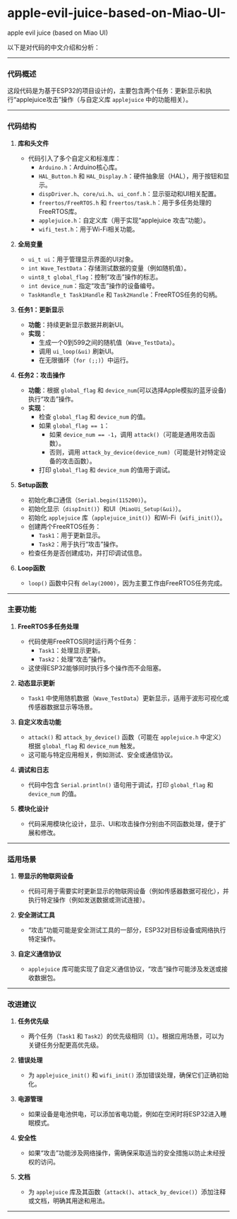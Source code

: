 # apple-evil-juice-based-on-Miao-UI-
apple evil juice (based on Miao UI)




以下是对代码的中文介绍和分析：

---

### **代码概述**

这段代码是为基于ESP32的项目设计的，主要包含两个任务：更新显示和执行“applejuice攻击”操作（与自定义库 `applejuice` 中的功能相关）。

---

### **代码结构**

1. **库和头文件**
   - 代码引入了多个自定义和标准库：
     - `Arduino.h`：Arduino核心库。
     - `HAL_Button.h` 和 `HAL_Display.h`：硬件抽象层（HAL），用于按钮和显示。
     - `dispDriver.h`、`core/ui.h`、`ui_conf.h`：显示驱动和UI相关配置。
     - `freertos/FreeRTOS.h` 和 `freertos/task.h`：用于多任务处理的FreeRTOS库。
     - `applejuice.h`：自定义库（用于实现“applejuice 攻击”功能）。
     - `wifi_test.h`：用于Wi-Fi相关功能。

2. **全局变量**
   - `ui_t ui`：用于管理显示界面的UI对象。
   - `int Wave_TestData`：存储测试数据的变量（例如随机值）。
   - `uint8_t global_flag`：控制“攻击”操作的标志。
   - `int device_num`：指定“攻击”操作的设备编号。
   - `TaskHandle_t Task1Handle` 和 `Task2Handle`：FreeRTOS任务的句柄。

3. **任务1：更新显示**
   - **功能**：持续更新显示数据并刷新UI。
   - **实现**：
     - 生成一个0到599之间的随机值（`Wave_TestData`）。
     - 调用 `ui_loop(&ui)` 刷新UI。
     - 在无限循环（`for (;;)`）中运行。

4. **任务2：攻击操作**
   - **功能**：根据 `global_flag` 和 `device_num`(可以选择Apple模拟的蓝牙设备) 执行“攻击”操作。
   - **实现**：
     - 检查 `global_flag` 和 `device_num` 的值。
     - 如果 `global_flag == 1`：
       - 如果 `device_num == -1`，调用 `attack()`（可能是通用攻击函数）。
       - 否则，调用 `attack_by_device(device_num)`（可能是针对特定设备的攻击函数）。
     - 打印 `global_flag` 和 `device_num` 的值用于调试。

5. **Setup函数**
   - 初始化串口通信（`Serial.begin(115200)`）。
   - 初始化显示（`dispInit()`）和UI（`MiaoUi_Setup(&ui)`）。
   - 初始化 `applejuice` 库（`applejuice_init()`）和Wi-Fi（`wifi_init()`）。
   - 创建两个FreeRTOS任务：
     - `Task1`：用于更新显示。
     - `Task2`：用于执行“攻击”操作。
   - 检查任务是否创建成功，并打印调试信息。

6. **Loop函数**
   - `loop()` 函数中只有 `delay(2000)`，因为主要工作由FreeRTOS任务完成。

---

### **主要功能**

1. **FreeRTOS多任务处理**
   - 代码使用FreeRTOS同时运行两个任务：
     - `Task1`：处理显示更新。
     - `Task2`：处理“攻击”操作。
   - 这使得ESP32能够同时执行多个操作而不会阻塞。

2. **动态显示更新**
   - `Task1` 中使用随机数据（`Wave_TestData`）更新显示，适用于波形可视化或传感器数据显示等场景。

3. **自定义攻击功能**
   - `attack()` 和 `attack_by_device()` 函数（可能在 `applejuice.h` 中定义）根据 `global_flag` 和 `device_num` 触发。
   - 这可能与特定应用相关，例如测试、安全或通信协议。

4. **调试和日志**
   - 代码中包含 `Serial.println()` 语句用于调试，打印 `global_flag` 和 `device_num` 的值。

5. **模块化设计**
   - 代码采用模块化设计，显示、UI和攻击操作分别由不同函数处理，便于扩展和修改。

---

### **适用场景**

1. **带显示的物联网设备**
   - 代码可用于需要实时更新显示的物联网设备（例如传感器数据可视化），并执行特定操作（例如发送数据或测试连接）。

2. **安全测试工具**
   - “攻击”功能可能是安全测试工具的一部分，ESP32对目标设备或网络执行特定操作。

3. **自定义通信协议**
   - `applejuice` 库可能实现了自定义通信协议，“攻击”操作可能涉及发送或接收数据包。

---

### **改进建议**

1. **任务优先级**
   - 两个任务（`Task1` 和 `Task2`）的优先级相同（`1`）。根据应用场景，可以为关键任务分配更高优先级。

2. **错误处理**
   - 为 `applejuice_init()` 和 `wifi_init()` 添加错误处理，确保它们正确初始化。

3. **电源管理**
   - 如果设备是电池供电，可以添加省电功能，例如在空闲时将ESP32进入睡眠模式。

4. **安全性**
   - 如果“攻击”功能涉及网络操作，需确保采取适当的安全措施以防止未经授权的访问。

5. **文档**
   - 为 `applejuice` 库及其函数（`attack()`、`attack_by_device()`）添加注释或文档，明确其用途和用法。

---

